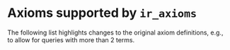 # Axioms supported by `ir_axioms`

The following list highlights changes to the original axiom definitions, e.g., to allow for queries with more than 2 terms.
